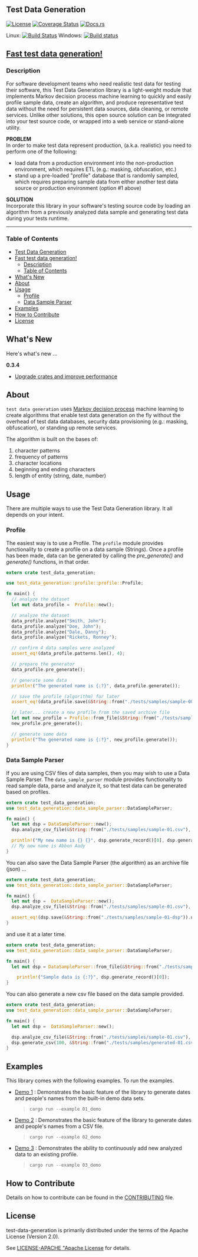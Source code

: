 ## Test Data Generation
[![License](https://img.shields.io/badge/License-Apache%202.0-blue.svg)](https://opensource.org/licenses/Apache-2.0)
[![Coverage Status](https://coveralls.io/repos/github/dsietz/test-data-generation/badge.svg?branch=master)](https://coveralls.io/github/dsietz/test-data-generation?branch=master)
[![Docs.rs](https://docs.rs/test-data-generation/badge.svg)](https://docs.rs/test-data-generation)

Linux: [![Build Status](https://github.com/dsietz/test-data-generation/actions/workflows/master.yaml/badge.svg)](https://github.com/dsietz/test-data-generation/actions/workflows/master.yaml)
Windows: [![Build status](https://ci.appveyor.com/api/projects/status/uw58v5t8ynwj8s8o/branch/master?svg=true)](https://ci.appveyor.com/project/dsietz/test-data-generation/branch/master)

## [Fast test data generation!](#head1234)

### Description
For software development teams who need realistic test data for testing their software, this Test Data Generation library is a light-weight module that implements Markov decision process machine learning to quickly and easily profile sample data, create an algorithm, and produce representative test data without the need for persistent data sources, data cleaning, or remote services. Unlike other solutions, this open source solution can be integrated into your test source code, or wrapped into a web service or stand-alone utility.   

**PROBLEM**
</br>
In order to make test data represent production, (a.k.a. realistic) you need to perform one of the following:
+ load data from a production environment into the non-production environment, which requires ETL (e.g.: masking, obfuscation, etc.)
+ stand up a pre-loaded "profile" database that is randomly sampled, which requires preparing sample data from either another test data source
or production environment (option #1 above)

**SOLUTION**
</br>
 Incorporate this library in your software's testing source code by loading an algorithm from a previously analyzed data sample and generating
 test data during your tests runtime.

---

### Table of Contents
- [Test Data Generation](#test-data-generation)
- [Fast test data generation!](#fast-test-data-generation)
  - [Description](#description)
  - [Table of Contents](#table-of-contents)
- [What's New](#whats-new)
- [About](#about)
- [Usage](#usage)
  - [Profile](#profile)
  - [Data Sample Parser](#data-sample-parser)
- [Examples](#examples)
- [How to Contribute](#how-to-contribute)
- [License](#license)

## What's New

Here's what's new ...

**0.3.4**
+ [Upgrade crates and improve performance](https://github.com/dsietz/test-data-generation/pull/100)

## About

`test data generation` uses [Markov decision process](https://en.wikipedia.org/wiki/Markov_decision_process) machine learning to create algorithms that enable test data generation on the fly without the overhead
of test data databases, security data provisioning (e.g.: masking, obfuscation), or standing up remote services.

The algorithm is built on the bases of:
1. character patterns
2. frequency of patterns
3. character locations
4. beginning and ending characters
5. length of entity (string, date, number)

## Usage

There are multiple ways to use the Test Data Generation library. It all depends on your intent.

### Profile

The easiest way is to use a Profile. The `profile` module provides functionality to create a profile on a data sample (Strings).
Once a profile has been made, data can be generated by calling the _pre_generate()_ and _generate()_ functions, in that order.

```rust
extern crate test_data_generation;

use test_data_generation::profile::profile::Profile;

fn main() {
  // analyze the dataset
  let mut data_profile =  Profile::new();

  // analyze the dataset
  data_profile.analyze("Smith, John");
  data_profile.analyze("Doe, John");
  data_profile.analyze("Dale, Danny");
  data_profile.analyze("Rickets, Ronney");

  // confirm 4 data samples were analyzed   		
  assert_eq!(data_profile.patterns.len(), 4);

  // prepare the generator
  data_profile.pre_generate();

  // generate some data
  println!("The generated name is {:?}", data_profile.generate());

  // save the profile (algorithm) for later
  assert_eq!(data_profile.save(&String::from("./tests/samples/sample-00-profile")).unwrap(), true);

  // later... create a new profile from the saved archive file
  let mut new_profile = Profile::from_file(&String::from("./tests/samples/sample-00-profile"));
  new_profile.pre_generate();

  // generate some data
  println!("The generated name is {:?}", new_profile.generate());
}
```

### Data Sample Parser

If you are using CSV files of data samples, then you may wish to use a Data Sample Parser.
The `data_sample_parser` module provides functionality to read sample data, parse and analyze it, so that test data can be generated based on profiles.

```rust
extern crate test_data_generation;
use test_data_generation::data_sample_parser::DataSampleParser;

fn main() {
  let mut dsp = DataSampleParser::new();
  dsp.analyze_csv_file(&String::from("./tests/samples/sample-01.csv"), None).unwrap();

  println!("My new name is {} {}", dsp.generate_record()[0], dsp.generate_record()[1]);
  // My new name is Abbon Aady
}
```

You can also save the Data Sample Parser (the algorithm) as an archive file (json) ...

```rust
extern crate test_data_generation;
use test_data_generation::data_sample_parser::DataSampleParser;

fn main() {
  let mut dsp =  DataSampleParser::new();  
  dsp.analyze_csv_file(&String::from("./tests/samples/sample-01.csv"), None).unwrap();

  assert_eq!(dsp.save(&String::from("./tests/samples/sample-01-dsp")).unwrap(), true);
}
```

and use it at a later time.

```rust
extern crate test_data_generation;
use test_data_generation::data_sample_parser::DataSampleParser;

fn main() {
  let mut dsp = DataSampleParser::from_file(&String::from("./tests/samples/sample-01-dsp"));

	println!("Sample data is {:?}", dsp.generate_record()[0]);
}
```

You can also generate a new csv file based on the data sample provided.

```rust
extern crate test_data_generation;
use test_data_generation::data_sample_parser::DataSampleParser;

fn main() {
  let mut dsp =  DataSampleParser::new();  

  dsp.analyze_csv_file(&String::from("./tests/samples/sample-01.csv"), None).unwrap();
  dsp.generate_csv(100, &String::from("./tests/samples/generated-01.csv"), None).unwrap();
}
```

## Examples

This library comes with the following examples. To run the examples.
+ [Demo 1](https://github.com/dsietz/test-data-generation/blob/master/examples/01_demo.rs) : Demonstrates the basic feature of the library to generate dates and people's names from the built-in demo data sets. 
   > `cargo run --example 01_demo`
+ [Demo 2](https://github.com/dsietz/test-data-generation/blob/master/examples/02_demo.rs) : Demonstrates the basic feature of the library to generate dates and people's names from a CSV file.
   > `cargo run --example 02_demo`
+ [Demo 3](https://github.com/dsietz/test-data-generation/blob/master/examples/03_demo.rs) : Demonstrates the ability to continuously add new analyzed data to an existing profile. 
   > `cargo run --example 03_demo`

## How to Contribute

Details on how to contribute can be found in the [CONTRIBUTING](./CONTRIBUTING.md) file.

## License

test-data-generation is primarily distributed under the terms of the Apache License (Version 2.0).

See [LICENSE-APACHE "Apache License](./LICENSE-APACHE) for details.
